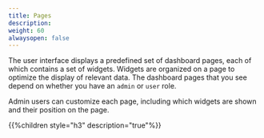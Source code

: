 ```yaml
---
title: Pages
description:
weight: 60
alwaysopen: false
---
```


The user interface displays a predefined set of dashboard pages, each of which contains a set of widgets. Widgets are organized on a page to optimize the display of relevant data. The dashboard pages that you see depend on whether you have an `admin` or `user` role.

Admin users can customize each page, including which widgets are shown and their position on the page.

{{%children style="h3" description="true"%}}
